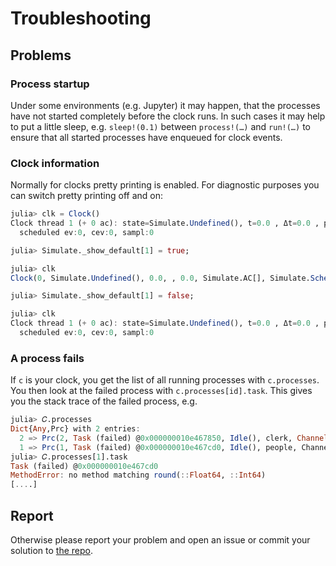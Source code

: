 # Troubleshooting

## Problems

### Process startup

Under some environments (e.g. Jupyter) it may happen, that the processes have not started completely before the clock runs. In such cases it may help to put a little sleep, e.g. `sleep!(0.1)` between `process!(…)` and `run!(…)` to ensure that all started processes have enqueued for clock events.

### Clock information

Normally for clocks pretty printing is enabled. For diagnostic purposes you can
switch pretty printing off and on:

```julia
julia> clk = Clock()
Clock thread 1 (+ 0 ac): state=Simulate.Undefined(), t=0.0 , Δt=0.0 , prc:0
  scheduled ev:0, cev:0, sampl:0

julia> Simulate._show_default[1] = true;

julia> clk
Clock(0, Simulate.Undefined(), 0.0, , 0.0, Simulate.AC[], Simulate.Schedule(DataStructures.PriorityQueue{Simulate.DiscreteEvent,Float64,Base.Order.ForwardOrdering}(), Simulate.DiscreteCond[], Simulate.Sample[]), Dict{Any,Prc}(), 0.0, 0.0, 0.0, 0, 0)

julia> Simulate._show_default[1] = false;

julia> clk
Clock thread 1 (+ 0 ac): state=Simulate.Undefined(), t=0.0 , Δt=0.0 , prc:0
  scheduled ev:0, cev:0, sampl:0
```

### A process fails

If `c` is your clock, you get the list of all running processes with `c.processes`. You  then look at the failed process with `c.processes[id].task`. This gives you the stack trace of the failed process, e.g.

```julia
julia> 𝐶.processes
Dict{Any,Prc} with 2 entries:
  2 => Prc(2, Task (failed) @0x000000010e467850, Idle(), clerk, Channel{…
  1 => Prc(1, Task (failed) @0x000000010e467cd0, Idle(), people, Channel…
julia> 𝐶.processes[1].task
Task (failed) @0x000000010e467cd0
MethodError: no method matching round(::Float64, ::Int64)
[....]
```

## Report

Otherwise please report your problem and open an issue or commit your solution to [the repo](https://github.com/pbayer/Simulate.jl).  
